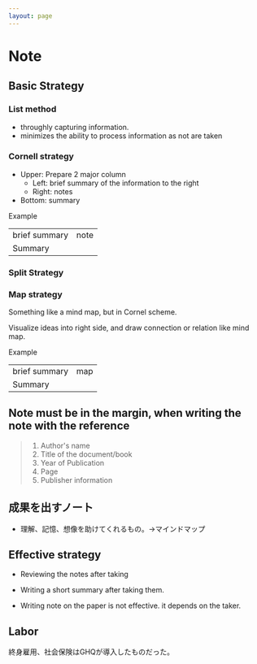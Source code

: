 ```yaml
---
layout: page
---
```


# Note

## Basic Strategy

### List method

* throughly capturing information.
* minimizes the ability to process information as not are taken


### Cornell strategy

* Upper: Prepare 2 major column
    * Left: brief summary of the information to the right
    * Right: notes
* Bottom: summary

<feature>
  <figcaption>Example</figcaption>
  <table>
    <tbody>
      <tr>
        <td>brief summary</td>
        <td>note</td>
      </tr>
      <tr>
        <td colspan="2">
          Summary
        </td>
      </tr>
    </tbody>
  </table>
</feature>

### Split Strategy

### Map strategy

Something like a mind map, but in Cornel scheme.

Visualize ideas into right side, and draw connection or relation like mind map.

<feature>
  <figcaption>Example</figcaption>
  <table>
    <tbody>
      <tr>
        <td>brief summary</td>
        <td>map</td>
      </tr>
      <tr>
        <td colspan="2">
          Summary
        </td>
      </tr>
    </tbody>
  </table>
</feature>



## Note must be in the margin, when writing the note with the reference


> 1. Author's name
> 2. Title of the document/book
> 3. Year of Publication
> 4. Page
> 5. Publisher information

## 成果を出すノート

* 理解、記憶、想像を助けてくれるもの。->マインドマップ

## Effective strategy

* Reviewing the notes after taking
* Writing a short summary after taking them.

* Writing note on the paper is not effective. it depends on the taker.

## Labor

終身雇用、社会保険はGHQが導入したものだった。

